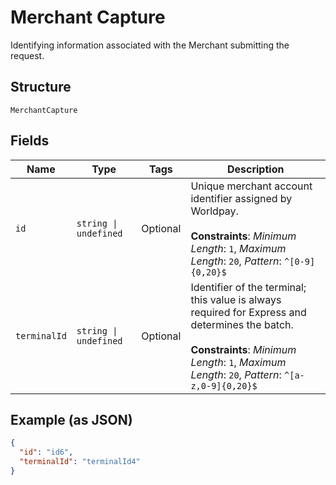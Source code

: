 
# Merchant Capture

Identifying information associated with the Merchant submitting the request.

## Structure

`MerchantCapture`

## Fields

| Name | Type | Tags | Description |
|  --- | --- | --- | --- |
| `id` | `string \| undefined` | Optional | Unique merchant account identifier assigned by Worldpay.<br><br>**Constraints**: *Minimum Length*: `1`, *Maximum Length*: `20`, *Pattern*: `^[0-9]{0,20}$` |
| `terminalId` | `string \| undefined` | Optional | Identifier of the terminal; this value is always required for Express and determines the batch.<br><br>**Constraints**: *Minimum Length*: `1`, *Maximum Length*: `20`, *Pattern*: `^[a-z,0-9]{0,20}$` |

## Example (as JSON)

```json
{
  "id": "id6",
  "terminalId": "terminalId4"
}
```

